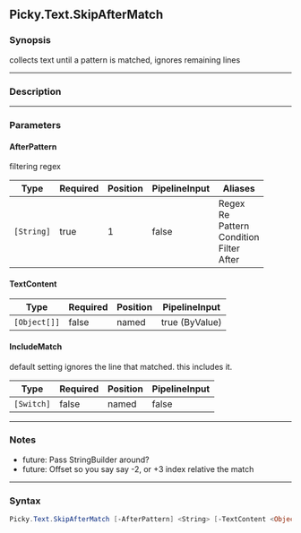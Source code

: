 Picky.Text.SkipAfterMatch
-------------------------

### Synopsis
collects text until a pattern is matched, ignores remaining lines

---

### Description

---

### Parameters
#### **AfterPattern**
filtering regex

|Type      |Required|Position|PipelineInput|Aliases                                                    |
|----------|--------|--------|-------------|-----------------------------------------------------------|
|`[String]`|true    |1       |false        |Regex<br/>Re<br/>Pattern<br/>Condition<br/>Filter<br/>After|

#### **TextContent**

|Type        |Required|Position|PipelineInput |
|------------|--------|--------|--------------|
|`[Object[]]`|false   |named   |true (ByValue)|

#### **IncludeMatch**
default setting ignores the line that matched. this includes it.

|Type      |Required|Position|PipelineInput|
|----------|--------|--------|-------------|
|`[Switch]`|false   |named   |false        |

---

### Notes
- future: Pass StringBuilder around?
- future: Offset so you say say -2, or +3 index relative the match

---

### Syntax
```PowerShell
Picky.Text.SkipAfterMatch [-AfterPattern] <String> [-TextContent <Object[]>] [-IncludeMatch] [<CommonParameters>]
```
